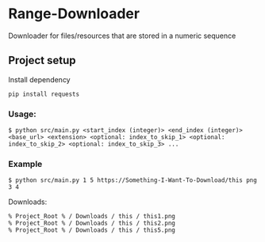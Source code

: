 # Range-Downloader

Downloader for files/resources that are stored in a numeric sequence

## Project setup

Install dependency

```
pip install requests
```

### Usage:

```
$ python src/main.py <start_index (integer)> <end_index (integer)> <base_url> <extension> <optional: index_to_skip_1> <optional: index_to_skip_2> <optional: index_to_skip_3> ...
```

### Example

```
$ python src/main.py 1 5 https://Something-I-Want-To-Download/this png 3 4
```

Downloads:
```
% Project_Root % / Downloads / this / this1.png
% Project_Root % / Downloads / this / this2.png
% Project_Root % / Downloads / this / this5.png
```
